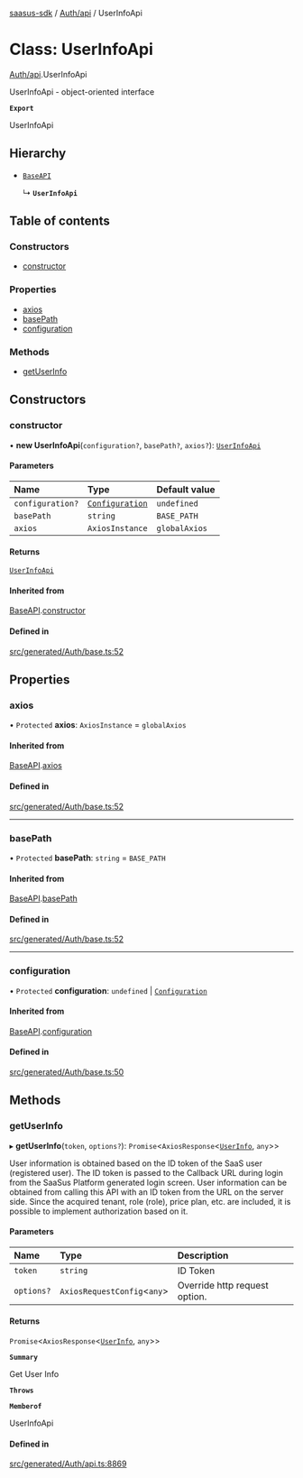 [saasus-sdk](../README.md) / [Auth/api](../modules/Auth_api.md) / UserInfoApi

# Class: UserInfoApi

[Auth/api](../modules/Auth_api.md).UserInfoApi

UserInfoApi - object-oriented interface

**`Export`**

UserInfoApi

## Hierarchy

- [`BaseAPI`](Auth_base.BaseAPI.md)

  ↳ **`UserInfoApi`**

## Table of contents

### Constructors

- [constructor](Auth_api.UserInfoApi.md#constructor)

### Properties

- [axios](Auth_api.UserInfoApi.md#axios)
- [basePath](Auth_api.UserInfoApi.md#basepath)
- [configuration](Auth_api.UserInfoApi.md#configuration)

### Methods

- [getUserInfo](Auth_api.UserInfoApi.md#getuserinfo)

## Constructors

### constructor

• **new UserInfoApi**(`configuration?`, `basePath?`, `axios?`): [`UserInfoApi`](Auth_api.UserInfoApi.md)

#### Parameters

| Name | Type | Default value |
| :------ | :------ | :------ |
| `configuration?` | [`Configuration`](Auth_configuration.Configuration.md) | `undefined` |
| `basePath` | `string` | `BASE_PATH` |
| `axios` | `AxiosInstance` | `globalAxios` |

#### Returns

[`UserInfoApi`](Auth_api.UserInfoApi.md)

#### Inherited from

[BaseAPI](Auth_base.BaseAPI.md).[constructor](Auth_base.BaseAPI.md#constructor)

#### Defined in

[src/generated/Auth/base.ts:52](https://github.com/saasus-platform/saasus-sdk-javascript/blob/c67ac22/src/generated/Auth/base.ts#L52)

## Properties

### axios

• `Protected` **axios**: `AxiosInstance` = `globalAxios`

#### Inherited from

[BaseAPI](Auth_base.BaseAPI.md).[axios](Auth_base.BaseAPI.md#axios)

#### Defined in

[src/generated/Auth/base.ts:52](https://github.com/saasus-platform/saasus-sdk-javascript/blob/c67ac22/src/generated/Auth/base.ts#L52)

___

### basePath

• `Protected` **basePath**: `string` = `BASE_PATH`

#### Inherited from

[BaseAPI](Auth_base.BaseAPI.md).[basePath](Auth_base.BaseAPI.md#basepath)

#### Defined in

[src/generated/Auth/base.ts:52](https://github.com/saasus-platform/saasus-sdk-javascript/blob/c67ac22/src/generated/Auth/base.ts#L52)

___

### configuration

• `Protected` **configuration**: `undefined` \| [`Configuration`](Auth_configuration.Configuration.md)

#### Inherited from

[BaseAPI](Auth_base.BaseAPI.md).[configuration](Auth_base.BaseAPI.md#configuration)

#### Defined in

[src/generated/Auth/base.ts:50](https://github.com/saasus-platform/saasus-sdk-javascript/blob/c67ac22/src/generated/Auth/base.ts#L50)

## Methods

### getUserInfo

▸ **getUserInfo**(`token`, `options?`): `Promise`\<`AxiosResponse`\<[`UserInfo`](../interfaces/Auth_api.UserInfo.md), `any`\>\>

User information is obtained based on the ID token of the SaaS user (registered user). The ID token is passed to the Callback URL during login from the SaaSus Platform generated login screen. User information can be obtained from calling this API with an ID token from the URL on the server side. Since the acquired tenant, role (role), price plan, etc. are included, it is possible to implement authorization based on it.

#### Parameters

| Name | Type | Description |
| :------ | :------ | :------ |
| `token` | `string` | ID Token |
| `options?` | `AxiosRequestConfig`\<`any`\> | Override http request option. |

#### Returns

`Promise`\<`AxiosResponse`\<[`UserInfo`](../interfaces/Auth_api.UserInfo.md), `any`\>\>

**`Summary`**

Get User Info

**`Throws`**

**`Memberof`**

UserInfoApi

#### Defined in

[src/generated/Auth/api.ts:8869](https://github.com/saasus-platform/saasus-sdk-javascript/blob/c67ac22/src/generated/Auth/api.ts#L8869)
